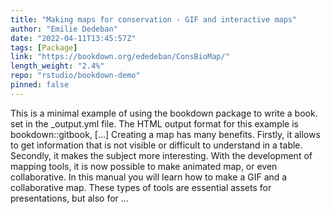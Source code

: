 ```yaml
---
title: "Making maps for conservation - GIF and interactive maps"
author: "Emilie Dedeban"
date: "2022-04-11T13:45:57Z"
tags: [Package]
link: "https://bookdown.org/ededeban/ConsBioMap/"
length_weight: "2.4%"
repo: "rstudio/bookdown-demo"
pinned: false
---
```


This is a minimal example of using the bookdown package to write a book. set in the _output.yml file. The HTML output format for this example is bookdown::gitbook, [...] Creating a map has many benefits. Firstly, it allows to get information that is not visible or difficult to understand in a table. Secondly, it makes the subject more interesting. With the development of mapping tools, it is now possible to make animated map, or even collaborative. In this manual you will learn how to make a GIF and a collaborative map. These types of tools are essential assets for presentations, but also for  ...
